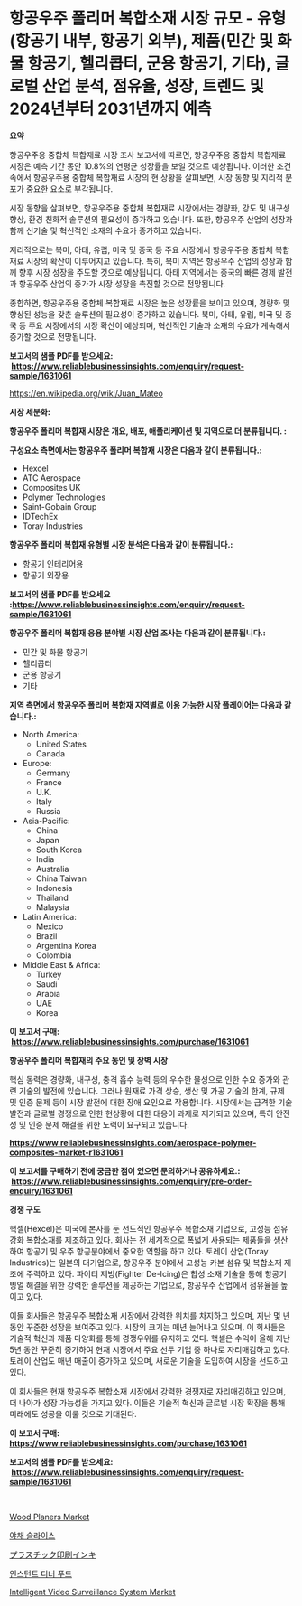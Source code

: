 <p><h1>항공우주 폴리머 복합소재 시장 규모 - 유형(항공기 내부, 항공기 외부), 제품(민간 및 화물 항공기, 헬리콥터, 군용 항공기, 기타), 글로벌 산업 분석, 점유율, 성장, 트렌드 및 2024년부터 2031년까지 예측</h1></p><p><strong>요약</strong></p>
<p><p>항공우주용 중합체 복합재료 시장 조사 보고서에 따르면, 항공우주용 중합체 복합재료 시장은 예측 기간 동안 10.8%의 연평균 성장률을 보일 것으로 예상됩니다. 이러한 조건 속에서 항공우주용 중합체 복합재료 시장의 현 상황을 살펴보면, 시장 동향 및 지리적 분포가 중요한 요소로 부각됩니다.</p><p>시장 동향을 살펴보면, 항공우주용 중합체 복합재료 시장에서는 경량화, 강도 및 내구성 향상, 환경 친화적 솔루션의 필요성이 증가하고 있습니다. 또한, 항공우주 산업의 성장과 함께 신기술 및 혁신적인 소재의 수요가 증가하고 있습니다.</p><p>지리적으로는 북미, 아태, 유럽, 미국 및 중국 등 주요 시장에서 항공우주용 중합체 복합재료 시장의 확산이 이루어지고 있습니다. 특히, 북미 지역은 항공우주 산업의 성장과 함께 향후 시장 성장을 주도할 것으로 예상됩니다. 아태 지역에서는 중국의 빠른 경제 발전과 항공우주 산업의 증가가 시장 성장을 촉진할 것으로 전망됩니다.</p><p>종합하면, 항공우주용 중합체 복합재료 시장은 높은 성장률을 보이고 있으며, 경량화 및 향상된 성능을 갖춘 솔루션의 필요성이 증가하고 있습니다. 북미, 아태, 유럽, 미국 및 중국 등 주요 시장에서의 시장 확산이 예상되며, 혁신적인 기술과 소재의 수요가 계속해서 증가할 것으로 전망됩니다.</p></p>
<p><strong>보고서의 샘플 PDF를 받으세요: &nbsp;<a href="https://www.reliablebusinessinsights.com/enquiry/request-sample/1631061">https://www.reliablebusinessinsights.com/enquiry/request-sample/1631061</a></strong></p>
<p><a href="https://en.wikipedia.org/wiki/Juan_Mateo">https://en.wikipedia.org/wiki/Juan_Mateo</a></p>
<p><strong>시장 세분화:</strong></p>
<p><strong> 항공우주 폴리머 복합재 시장은 개요, 배포, 애플리케이션 및 지역으로 더 분류됩니다. :</strong></p>
<p><strong>구성요소 측면에서는 항공우주 폴리머 복합재 시장은 다음과 같이 분류됩니다.:</strong></p>
<p><ul><li>Hexcel</li><li>ATC Aerospace</li><li>Composites UK</li><li>Polymer Technologies</li><li>Saint-Gobain Group</li><li>IDTechEx</li><li>Toray Industries</li></ul></p>
<p><strong> 항공우주 폴리머 복합재 유형별 시장 분석은 다음과 같이 분류됩니다.:</strong></p>
<p><ul><li>항공기 인테리어용</li><li>항공기 외장용</li></ul></p>
<p><strong>보고서의 샘플 PDF를 받으세요 :<a href="https://www.reliablebusinessinsights.com/enquiry/request-sample/1631061">https://www.reliablebusinessinsights.com/enquiry/request-sample/1631061</a></strong></p>
<p><strong> 항공우주 폴리머 복합재 응용 분야별 시장 산업 조사는 다음과 같이 분류됩니다.:</strong></p>
<p><ul><li>민간 및 화물 항공기</li><li>헬리콥터</li><li>군용 항공기</li><li>기타</li></ul></p>
<p><strong>지역 측면에서 항공우주 폴리머 복합재 지역별로 이용 가능한 시장 플레이어는 다음과 같습니다.:</strong></p>
<p><ul>
    <li>
        North America:
        <ul>
            <li>United States</li>
            <li>Canada</li>
        </ul>
    </li>
    <li>
        Europe:
        <ul>
            <li>Germany</li>
            <li>France</li>
            <li>U.K.</li>
            <li>Italy</li>
            <li>Russia</li>
        </ul>
    </li>
    <li>
        Asia-Pacific:
        <ul>
            <li>China</li>
            <li>Japan</li>
            <li>South Korea</li>
            <li>India</li>
            <li>Australia</li>
            <li>China Taiwan</li>
            <li>Indonesia</li>
            <li>Thailand</li>
            <li>Malaysia</li>
        </ul>
    </li>
    <li>
        Latin America:
        <ul>
            <li>Mexico</li>
            <li>Brazil</li>
            <li>Argentina Korea</li>
            <li>Colombia</li>
        </ul>
    </li>
    <li>
        Middle East & Africa:
        <ul>
            <li>Turkey</li>
            <li>Saudi</li>
            <li>Arabia</li>
            <li>UAE</li>
            <li>Korea</li>
        </ul>
    </li>
    </ul></p>
<p><strong>이 보고서 구매: &nbsp;<a href="https://www.reliablebusinessinsights.com/purchase/1631061">https://www.reliablebusinessinsights.com/purchase/1631061</a></strong></p>
<p><strong>항공우주 폴리머 복합재의 주요 동인 및 장벽 시장</strong></p>
<p><p>핵심 동력은 경량화, 내구성, 충격 흡수 능력 등의 우수한 물성으로 인한 수요 증가와 관련 기술의 발전에 있습니다. 그러나 원재료 가격 상승, 생산 및 가공 기술의 한계, 규제 및 인증 문제 등이 시장 발전에 대한 장애 요인으로 작용합니다. 시장에서는 급격한 기술 발전과 글로벌 경쟁으로 인한 현상황에 대한 대응이 과제로 제기되고 있으며, 특히 안전성 및 인증 문제 해결을 위한 노력이 요구되고 있습니다.</p></p>
<p><strong><a href="https://www.reliablebusinessinsights.com/aerospace-polymer-composites-market-r1631061">https://www.reliablebusinessinsights.com/aerospace-polymer-composites-market-r1631061</a></strong></p>
<p><strong>이 보고서를 구매하기 전에 궁금한 점이 있으면 문의하거나 공유하세요.: &nbsp;<a href="https://www.reliablebusinessinsights.com/enquiry/pre-order-enquiry/1631061">https://www.reliablebusinessinsights.com/enquiry/pre-order-enquiry/1631061</a></strong></p>
<p><strong>경쟁 구도</strong></p>
<p><p>핵셀(Hexcel)은 미국에 본사를 둔 선도적인 항공우주 복합소재 기업으로, 고성능 섬유 강화 복합소재를 제조하고 있다. 회사는 전 세계적으로 폭넓게 사용되는 제품들을 생산하여 항공기 및 우주 항공분야에서 중요한 역할을 하고 있다. 토레이 산업(Toray Industries)는 일본의 대기업으로, 항공우주 분야에서 고성능 카본 섬유 및 복합소재 제조에 주력하고 있다. 파이터 제빙(Fighter De-Icing)은 합성 소재 기술을 통해 항공기 빙얼 해결을 위한 강력한 솔루션을 제공하는 기업으로, 항공우주 산업에서 점유율을 높이고 있다.</p><p>이들 회사들은 항공우주 복합소재 시장에서 강력한 위치를 차지하고 있으며, 지난 몇 년 동안 꾸준한 성장을 보여주고 있다. 시장의 크기는 매년 늘어나고 있으며, 이 회사들은 기술적 혁신과 제품 다양화를 통해 경쟁우위를 유지하고 있다. 핵셀은 수익이 올해 지난 5년 동안 꾸준히 증가하여 현재 시장에서 주요 선두 기업 중 하나로 자리매김하고 있다. 토레이 산업도 매년 매출이 증가하고 있으며, 새로운 기술을 도입하여 시장을 선도하고 있다.</p><p>이 회사들은 현재 항공우주 복합소재 시장에서 강력한 경쟁자로 자리매김하고 있으며, 더 나아가 성장 가능성을 가지고 있다. 이들은 기술적 혁신과 글로벌 시장 확장을 통해 미래에도 성공을 이룰 것으로 기대된다.</p></p>
<p><strong>이 보고서 구매: &nbsp; <a href="https://www.reliablebusinessinsights.com/purchase/1631061">https://www.reliablebusinessinsights.com/purchase/1631061</a></strong></p>
<p><strong>보고서의 샘플 PDF를 받으세요: &nbsp;<a href="https://www.reliablebusinessinsights.com/enquiry/request-sample/1631061">https://www.reliablebusinessinsights.com/enquiry/request-sample/1631061</a></strong><strong></strong></p>
<p>&nbsp;</p>
<p><p><a href="https://github.com/khkjaxbn36/Market-Research-Report-List-1/blob/main/wood-planers-market.md">Wood Planers Market</a></p><p><a href="https://github.com/camron674/Market-Research-Report-List-2/blob/main/5528956177455.md">야채 슬라이스</a></p><p><a href="https://github.com/AaronVargas43/Market-Research-Report-List-2/blob/main/8212858164488.md">プラスチック印刷インキ</a></p><p><a href="https://github.com/ROBERTS65DAVID/Market-Research-Report-List-1/blob/main/1267850177456.md">인스턴트 디너 푸드</a></p><p><a href="https://github.com/sosoelmasry38/Market-Research-Report-List-1/blob/main/intelligent-video-surveillance-system-market.md">Intelligent Video Surveillance System Market</a></p></p>
